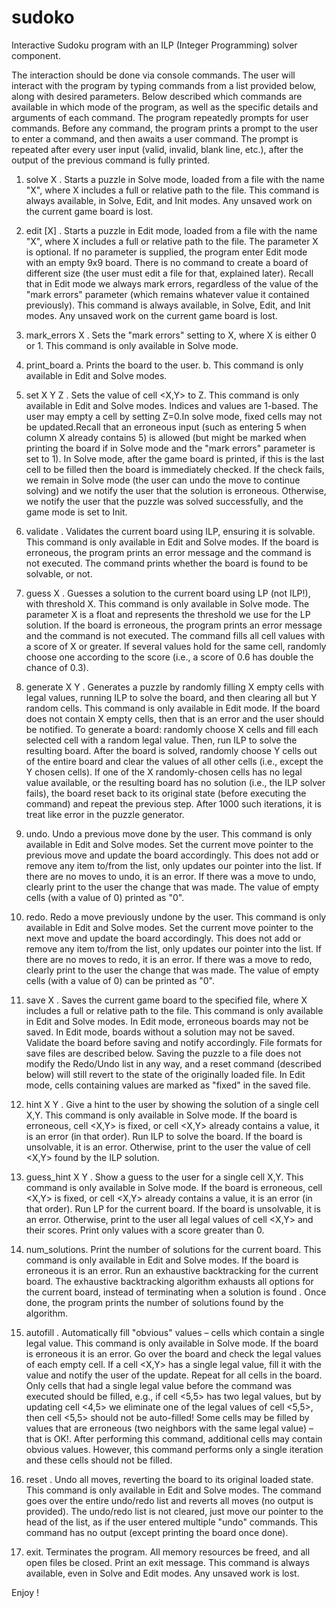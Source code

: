# sudoko
Interactive Sudoku program with an ILP (Integer Programming) solver component. 

The interaction should be done via console commands. The user will interact with the program by typing commands from a list provided below, along with desired parameters. Below described which commands are available in which mode of the program, as well as the specific details and arguments of each command. 
The program repeatedly prompts for user commands. Before any command, the program prints a prompt to the user to enter a command, and then awaits a user command. The prompt is repeated after every user input (valid, invalid, blank line, etc.), after the output of the previous command is fully printed. 

1. solve X . Starts a puzzle in Solve mode, loaded from a file with the name "X", where X includes a full or relative path to the file. This command is always available, in Solve, Edit, and Init modes. Any unsaved work on the current game board is lost. 
 
2. edit [X] . Starts a puzzle in Edit mode, loaded from a file with the name "X", where X includes a full or relative path to the file. The parameter X is optional. If no parameter is supplied, the program enter Edit mode with an empty 9x9 board. There is no command to create a board of different size (the user must edit a file for that, explained later). Recall that in Edit mode we always mark errors, regardless of the value of the "mark errors" parameter (which remains whatever value it contained previously). This command is always available, in Solve, Edit, and Init modes. Any unsaved work on the current game board is lost. 
 
3. mark_errors X . Sets the "mark errors" setting to X, where X is either 0 or 1. This command is only available in Solve mode.  
 
4. print_board a. Prints the board to the user. b. This command is only available in Edit and Solve modes.  
 
5. set X Y Z . Sets the value of cell <X,Y> to Z. This command is only available in Edit and Solve modes. Indices and values are 1-based. The user may empty a cell by setting Z=0.In solve mode, fixed cells may not be updated.Recall that an erroneous input (such as entering 5 when column X already contains 5) is allowed (but might be marked when printing the board if in Solve mode and the "mark errors" parameter is set to 1). In Solve mode, after the game board is printed, if this is the last cell to be filled then the board is immediately checked. If the check fails, we remain in Solve mode (the user can undo the move to continue solving) and we notify the user that the solution is erroneous. Otherwise, we notify the user that the puzzle was solved successfully, and the game mode is set to Init. 
  
6. validate . Validates the current board using ILP, ensuring it is solvable. This command is only available in Edit and Solve modes. If the board is erroneous, the program prints an error message and the command is not executed. The command prints whether the board is found to be solvable, or not. 
 
7. guess X . Guesses a solution to the current board using LP (not ILP!), with threshold X. This command is only available in Solve mode. The parameter X is a float and represents the threshold we use for the LP solution. If the board is erroneous, the program prints an error message and the command is not executed. The command fills all cell values with a score of X or greater. If several values hold for the same cell, randomly choose one according to the score (i.e., a score of 0.6 has double the chance of 0.3).
 
8. generate X Y . Generates a puzzle by randomly filling X empty cells with legal values, running ILP to solve the board, and then clearing all but Y random cells. This command is only available in Edit mode. If the board does not contain X empty cells, then that is an error and the user should be notified. To generate a board: randomly choose X cells and fill each selected cell with a random legal value. Then, run ILP to solve the resulting board. After the board is solved, randomly choose Y cells out of the entire board and clear the values of all other cells (i.e., except the Y chosen cells). If one of the X randomly-chosen cells has no legal value available, or the resulting board has no solution (i.e., the ILP solver fails), the board reset back to its original state (before executing the command) and repeat the previous step. After 1000 such iterations, it is treat like error in the puzzle generator. 
 
9. undo. Undo a previous move done by the user. This command is only available in Edit and Solve modes. Set the current move pointer to the previous move and update the board accordingly. This does not add or remove any item to/from the list, only updates our pointer into the list. If there are no moves to undo, it is an error. If there was a move to undo, clearly print to the user the change that was made. The value of empty cells (with a value of 0) printed as "0". 
 
10. redo. Redo a move previously undone by the user. This command is only available in Edit and Solve modes. Set the current move pointer to the next move and update the board accordingly. This does not add or remove any item to/from the list, only updates our pointer into the list. If there are no moves to redo, it is an error. If there was a move to redo, clearly print to the user the change that was made. The value of empty cells (with a value of 0) can be printed as "0". 
 
11. save X . Saves the current game board to the specified file, where X includes a full or relative path to the file. This command is only available in Edit and Solve modes.  In Edit mode, erroneous boards may not be saved. In Edit mode, boards without a solution may not be saved. Validate the board before saving and notify accordingly. File formats for save files are described below. Saving the puzzle to a file does not modify the Redo/Undo list in any way, and a reset command (described below) will still revert to the state of the originally loaded file. In Edit mode, cells containing values are marked as "fixed" in the saved file. 
 
12. hint X Y . Give a hint to the user by showing the solution of a single cell X,Y. This command is only available in Solve mode. If the board is erroneous, cell <X,Y> is fixed, or cell <X,Y> already contains a value, it is an error (in that order).  Run ILP to solve the board. If the board is unsolvable, it is an error. Otherwise, print to the user the value of cell <X,Y> found by the ILP solution. 
 
13. guess_hint X Y . Show a guess to the user for a single cell X,Y. This command is only available in Solve mode. If the board is erroneous, cell <X,Y> is fixed, or cell <X,Y> already contains a value, it is an error (in that order). Run LP for the current board. If the board is unsolvable, it is an error. Otherwise, print to the user all legal values of cell <X,Y> and their scores. Print only values with a score greater than 0. 
  
14. num_solutions. Print the number of solutions for the current board. This command is only available in Edit and Solve modes. If the board is erroneous it is an error. Run an exhaustive backtracking for the current board. The exhaustive backtracking algorithm exhausts all options for the current board, instead of terminating when a solution is found . Once done, the program prints the number of solutions found by the algorithm. 
 
15. autofill . Automatically fill "obvious" values – cells which contain a single legal value. This command is only available in Solve mode. If the board is erroneous it is an error. Go over the board and check the legal values of each empty cell. If a cell <X,Y> has a single legal value, fill it with the value and notify the user of the update. Repeat for all cells in the board. Only cells that had a single legal value before the command was executed should be filled, e.g., if cell <5,5> has two legal values, but by updating cell <4,5> we eliminate one of the legal values of cell <5,5>, then cell <5,5> should not be auto-filled! Some cells may be filled by values that are erroneous (two neighbors with the same legal value) – that is OK!. After performing this command, additional cells may contain obvious values. However, this command performs only a single iteration and these cells should not be filled.  
 
16. reset . Undo all moves, reverting the board to its original loaded state. This command is only available in Edit and Solve modes. The command goes over the entire undo/redo list and reverts all moves (no output is provided). The undo/redo list is not cleared, just move our pointer to the head of the list, as if the user entered multiple "undo" commands. This command has no output (except printing the board once done). 
 
17. exit. Terminates the program. All memory resources be freed, and all open files be closed. Print an exit message. This command is always available, even in Solve and Edit modes. Any unsaved work is lost. 

Enjoy !

